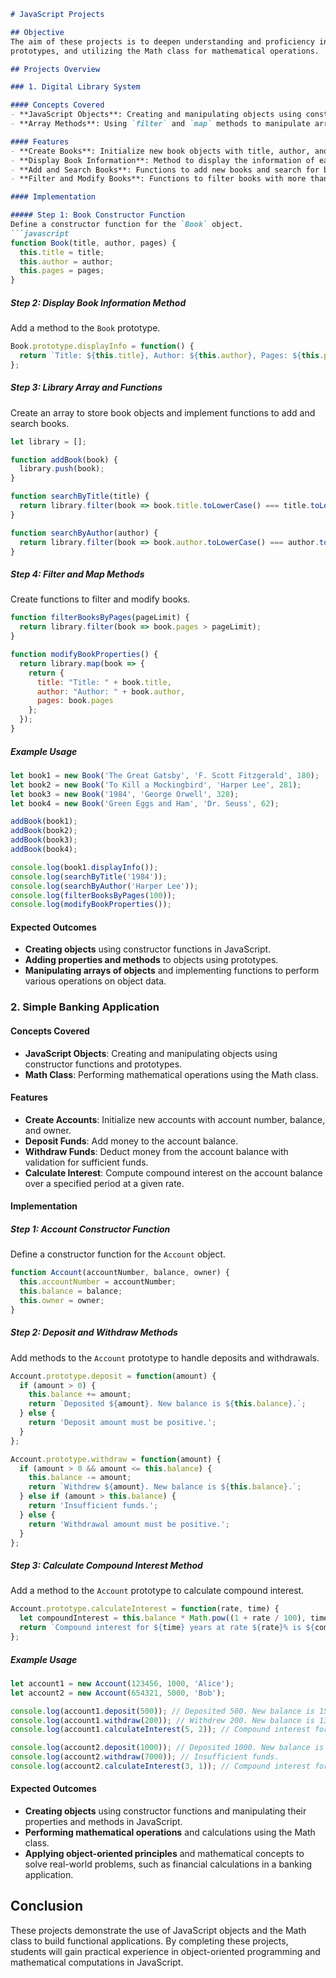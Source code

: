 ```markdown
# JavaScript Projects

## Objective
The aim of these projects is to deepen understanding and proficiency in manipulating JavaScript objects, using constructor functions, working with
prototypes, and utilizing the Math class for mathematical operations.

## Projects Overview

### 1. Digital Library System

#### Concepts Covered
- **JavaScript Objects**: Creating and manipulating objects using constructor functions and prototypes.
- **Array Methods**: Using `filter` and `map` methods to manipulate arrays of objects.

#### Features
- **Create Books**: Initialize new book objects with title, author, and pages.
- **Display Book Information**: Method to display the information of each book.
- **Add and Search Books**: Functions to add new books and search for books by title or author.
- **Filter and Modify Books**: Functions to filter books with more than 100 pages and modify book properties.

#### Implementation

##### Step 1: Book Constructor Function
Define a constructor function for the `Book` object.
```javascript
function Book(title, author, pages) {
  this.title = title;
  this.author = author;
  this.pages = pages;
}
```

##### Step 2: Display Book Information Method
Add a method to the `Book` prototype.
```javascript
Book.prototype.displayInfo = function() {
  return `Title: ${this.title}, Author: ${this.author}, Pages: ${this.pages}`;
};
```

##### Step 3: Library Array and Functions
Create an array to store book objects and implement functions to add and search books.
```javascript
let library = [];

function addBook(book) {
  library.push(book);
}

function searchByTitle(title) {
  return library.filter(book => book.title.toLowerCase() === title.toLowerCase());
}

function searchByAuthor(author) {
  return library.filter(book => book.author.toLowerCase() === author.toLowerCase());
}
```

##### Step 4: Filter and Map Methods
Create functions to filter and modify books.
```javascript
function filterBooksByPages(pageLimit) {
  return library.filter(book => book.pages > pageLimit);
}

function modifyBookProperties() {
  return library.map(book => {
    return {
      title: "Title: " + book.title,
      author: "Author: " + book.author,
      pages: book.pages
    };
  });
}
```

##### Example Usage
```javascript
let book1 = new Book('The Great Gatsby', 'F. Scott Fitzgerald', 180);
let book2 = new Book('To Kill a Mockingbird', 'Harper Lee', 281);
let book3 = new Book('1984', 'George Orwell', 328);
let book4 = new Book('Green Eggs and Ham', 'Dr. Seuss', 62);

addBook(book1);
addBook(book2);
addBook(book3);
addBook(book4);

console.log(book1.displayInfo());
console.log(searchByTitle('1984'));
console.log(searchByAuthor('Harper Lee'));
console.log(filterBooksByPages(100));
console.log(modifyBookProperties());
```

#### Expected Outcomes
- **Creating objects** using constructor functions in JavaScript.
- **Adding properties and methods** to objects using prototypes.
- **Manipulating arrays of objects** and implementing functions to perform various operations on object data.

### 2. Simple Banking Application

#### Concepts Covered
- **JavaScript Objects**: Creating and manipulating objects using constructor functions and prototypes.
- **Math Class**: Performing mathematical operations using the Math class.

#### Features
- **Create Accounts**: Initialize new accounts with account number, balance, and owner.
- **Deposit Funds**: Add money to the account balance.
- **Withdraw Funds**: Deduct money from the account balance with validation for sufficient funds.
- **Calculate Interest**: Compute compound interest on the account balance over a specified period at a given rate.

#### Implementation

##### Step 1: Account Constructor Function
Define a constructor function for the `Account` object.
```javascript
function Account(accountNumber, balance, owner) {
  this.accountNumber = accountNumber;
  this.balance = balance;
  this.owner = owner;
}
```

##### Step 2: Deposit and Withdraw Methods
Add methods to the `Account` prototype to handle deposits and withdrawals.
```javascript
Account.prototype.deposit = function(amount) {
  if (amount > 0) {
    this.balance += amount;
    return `Deposited ${amount}. New balance is ${this.balance}.`;
  } else {
    return 'Deposit amount must be positive.';
  }
};

Account.prototype.withdraw = function(amount) {
  if (amount > 0 && amount <= this.balance) {
    this.balance -= amount;
    return `Withdrew ${amount}. New balance is ${this.balance}.`;
  } else if (amount > this.balance) {
    return 'Insufficient funds.';
  } else {
    return 'Withdrawal amount must be positive.';
  }
};
```

##### Step 3: Calculate Compound Interest Method
Add a method to the `Account` prototype to calculate compound interest.
```javascript
Account.prototype.calculateInterest = function(rate, time) {
  let compoundInterest = this.balance * Math.pow((1 + rate / 100), time);
  return `Compound interest for ${time} years at rate ${rate}% is ${compoundInterest.toFixed(2)}.`;
};
```

##### Example Usage
```javascript
let account1 = new Account(123456, 1000, 'Alice');
let account2 = new Account(654321, 5000, 'Bob');

console.log(account1.deposit(500)); // Deposited 500. New balance is 1500.
console.log(account1.withdraw(200)); // Withdrew 200. New balance is 1300.
console.log(account1.calculateInterest(5, 2)); // Compound interest for 2 years at rate 5% is 1430.25.

console.log(account2.deposit(1000)); // Deposited 1000. New balance is 6000.
console.log(account2.withdraw(7000)); // Insufficient funds.
console.log(account2.calculateInterest(3, 1)); // Compound interest for 1 years at rate 3% is 6180.00.
```

#### Expected Outcomes
- **Creating objects** using constructor functions and manipulating their properties and methods in JavaScript.
- **Performing mathematical operations** and calculations using the Math class.
- **Applying object-oriented principles** and mathematical concepts to solve real-world problems, such as financial calculations in a banking application.

## Conclusion
These projects demonstrate the use of JavaScript objects and the Math class to build functional applications. By completing these projects, students will gain practical experience in object-oriented programming and mathematical computations in JavaScript.
```
